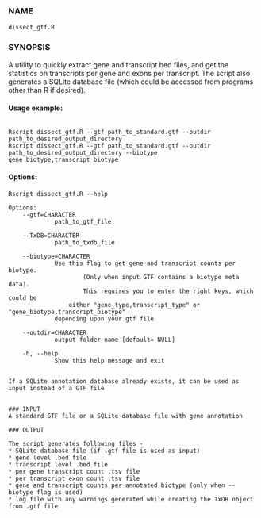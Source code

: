### NAME

<pre><code>dissect_gtf.R </code></pre>

### SYNOPSIS

A utility to quickly extract gene and transcript bed files, and get the statistics on transcripts per gene and exons per transcript. The script also generates a SQLite database file (which could be accessed from
programs other than R if desired).

#### Usage example:

<pre><code>
Rscript dissect_gtf.R --gtf path_to_standard.gtf --outdir path_to_desired_output_directory
Rscript dissect_gtf.R --gtf path_to_standard.gtf --outdir path_to_desired_output_directory --biotype gene_biotype,transcript_biotype
</code></pre>



#### Options:

<pre><code>Rscript dissect_gtf.R --help

Options:
	--gtf=CHARACTER
		     path_to_gtf_file

	--TxDB=CHARACTER
		     path_to_txdb_file

	--biotype=CHARACTER
		     Use this flag to get gene and transcript counts per biotype. 
                     (Only when input GTF contains a biotype meta data). 
                     This requires you to enter the right keys, which could be 
	             either "gene_type,transcript_type" or "gene_biotype,transcript_biotype"
		     depending upon your gtf file

	--outdir=CHARACTER
		     output folder name [default= NULL]

	-h, --help
		     Show this help message and exit


If a SQLite annotation database already exists, it can be used as input instead of a GTF file


### INPUT
A standard GTF file or a SQLite database file with gene annotation

### OUTPUT

The script generates following files -
* SQLite database file (if .gtf file is used as input)
* gene level .bed file
* transcript level .bed file
* per gene transcript count .tsv file
* per transcript exon count .tsv file
* gene and transcript counts per annotated biotype (only when --biotype flag is used)
* log file with any warnings generated while creating the TxDB object from .gtf file


